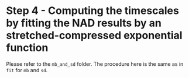 # Step 4 - Computing the timescales by fitting the NAD results by an stretched-compressed exponential function

Please refer to the `mb_and_sd` folder. The procedure here is the same as in `fit` for `mb` and `sd`.
